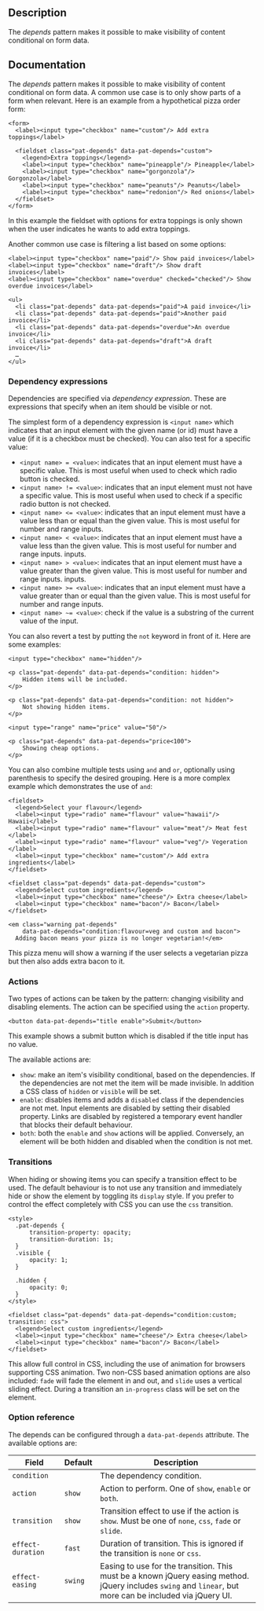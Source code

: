 ## Description

The _depends_ pattern makes it possible to make visibility of content conditional on form data.

## Documentation

The _depends_ pattern makes it possible to make visibility of content
conditional on form data. A common use case is to only show parts of a
form when relevant. Here is an example from a hypothetical pizza order
form:

    <form>
      <label><input type="checkbox" name="custom"/> Add extra toppings</label>

      <fieldset class="pat-depends" data-pat-depends="custom">
        <legend>Extra toppings</legend>
        <label><input type="checkbox" name="pineapple"/> Pineapple</label>
        <label><input type="checkbox" name="gorgonzola"/> Gorgonzola</label>
        <label><input type="checkbox" name="peanuts"/> Peanuts</label>
        <label><input type="checkbox" name="redonion"/> Red onions</label>
      </fieldset>
    </form>

In this example the fieldset with options for extra toppings is only
shown when the user indicates he wants to add extra toppings.

Another common use case is filtering a list based on some options:

    <label><input type="checkbox" name="paid"/> Show paid invoices</label>
    <label><input type="checkbox" name="draft"/> Show draft invoices</label>
    <label><input type="checkbox" name="overdue" checked="checked"/> Show overdue invoices</label>

    <ul>
      <li class="pat-depends" data-pat-depends="paid">A paid invoice</li>
      <li class="pat-depends" data-pat-depends="paid">Another paid invoice</li>
      <li class="pat-depends" data-pat-depends="overdue">An overdue invoice</li>
      <li class="pat-depends" data-pat-depends="draft">A draft invoice</li>
      …
    </ul>

### Dependency expressions

Dependencies are specified via _dependency expression_. These are
expressions that specify when an item should be visible or not.

The simplest form of a dependency expression is `<input name>` which
indicates that an input element with the given name (or id) must have a
value (if it is a checkbox must be checked). You can also test for a
specific value:

- `<input name> = <value>`: indicates that an input element must have a
  specific value. This is most useful when used to check which radio
  button is checked.
- `<input name> != <value>`: indicates that an input element must not
  have a specific value. This is most useful when used to check if a
  specific radio button is not checked.
- `<input name> <= <value>`: indicates that an input element must have
  a value less than or equal than the given value. This is most useful
  for number and range inputs.
- `<input name> < <value>`: indicates that an input element must have
  a value less than the given value. This is most useful for number
  and range inputs. inputs.
- `<input name> > <value>`: indicates that an input element must have
  a value greater than the given value. This is most useful for number
  and range inputs. inputs.
- `<input name> >= <value>`: indicates that an input element must have
  a value greater than or equal than the given value. This is most
  useful for number and range inputs.
- `<input name> ~= <value>`: check if the value is a substring of the
  current value of the input.

You can also revert a test by putting the `not` keyword in front of it.
Here are some examples:

    <input type="checkbox" name="hidden"/>

    <p class="pat-depends" data-pat-depends="condition: hidden">
        Hidden items will be included.
    </p>

    <p class="pat-depends" data-pat-depends="condition: not hidden">
        Not showing hidden items.
    </p>

    <input type="range" name="price" value="50"/>

    <p class="pat-depends" data-pat-depends="price<100">
        Showing cheap options.
    </p>

You can also combine multiple tests using `and` and `or`, optionally
using parenthesis to specify the desired grouping. Here is a more
complex example which demonstrates the use of `and`:

    <fieldset>
      <legend>Select your flavour</legend>
      <label><input type="radio" name="flavour" value="hawaii"/> Hawaii</label>
      <label><input type="radio" name="flavour" value="meat"/> Meat fest </label>
      <label><input type="radio" name="flavour" value="veg"/> Vegeration </label>
      <label><input type="checkbox" name="custom"/> Add extra ingredients</label>
    </fieldset>

    <fieldset class="pat-depends" data-pat-depends="custom">
      <legend>Select custom ingredients</legend>
      <label><input type="checkbox" name="cheese"/> Extra cheese</label>
      <label><input type="checkbox" name="bacon"/> Bacon</label>
    </fieldset>

    <em class="warning pat-depends"
        data-pat-depends="condition:flavour=veg and custom and bacon">
      Adding bacon means your pizza is no longer vegetarian!</em>

This pizza menu will show a warning if the user selects a vegetarian
pizza but then also adds extra bacon to it.

### Actions

Two types of actions can be taken by the pattern: changing visibility
and disabling elements. The action can be specified using the `action`
property.

    <button data-pat-depends="title enable">Submit</button>

This example shows a submit button which is disabled if the title input
has no value.

The available actions are:

- `show`: make an item's visibility conditional, based on the
  dependencies. If the dependencies are not met the item will
  be made invisible. In addition a CSS class of `hidden` or
  `visible` will be set.
- `enable`: disables items and adds a `disabled` class if the
  dependencies are not met. Input elements are disabled by setting
  their disabled property. Links are disabled by registered a
  temporary event handler that blocks their default behaviour.
- `both`: both the `enable` and `show` actions will be applied. Conversely, an
  element will be both hidden and disabled when the condition is not met.

### Transitions

When hiding or showing items you can specify a transition effect to be
used. The default behaviour is to not use any transition and immediately
hide or show the element by toggling its `display` style. If you prefer
to control the effect completely with CSS you can use the `css`
transition.

    <style>
      .pat-depends {
          transition-property: opacity;
          transition-duration: 1s;
      }
      .visible {
          opacity: 1;
      }

      .hidden {
          opacity: 0;
      }
    </style>

    <fieldset class="pat-depends" data-pat-depends="condition:custom; transition: css">
      <legend>Select custom ingredients</legend>
      <label><input type="checkbox" name="cheese"/> Extra cheese</label>
      <label><input type="checkbox" name="bacon"/> Bacon</label>
    </fieldset>

This allow full control in CSS, including the use of animation for
browsers supporting CSS animation. Two non-CSS based animation options
are also included: `fade` will fade the element in and out, and `slide`
uses a vertical sliding effect. During a transition an `in-progress`
class will be set on the element.

### Option reference

The depends can be configured through a `data-pat-depends` attribute.
The available options are:

| Field             | Default | Description                                                                                                                                                |
| ----------------- | ------- | ---------------------------------------------------------------------------------------------------------------------------------------------------------- |
| `condition`       |         | The dependency condition.                                                                                                                                  |
| `action`          | `show`  | Action to perform. One of `show`, `enable` or `both`.                                                                                                      |
| `transition`      | `show`  | Transition effect to use if the action is `show`. Must be one of `none`, `css`, `fade` or `slide`.                                                         |
| `effect-duration` | `fast`  | Duration of transition. This is ignored if the transition is `none` or `css`.                                                                              |
| `effect-easing`   | `swing` | Easing to use for the transition. This must be a known jQuery easing method. jQuery includes `swing` and `linear`, but more can be included via jQuery UI. |
